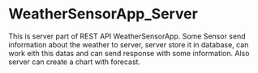 # WeatherSensorApp_Server
This is server part of REST API WeatherSensorApp. Some Sensor send information about the weather to server, server store it in database, can work eith this datas and can send response with some information. Also server can create a chart with forecast.

